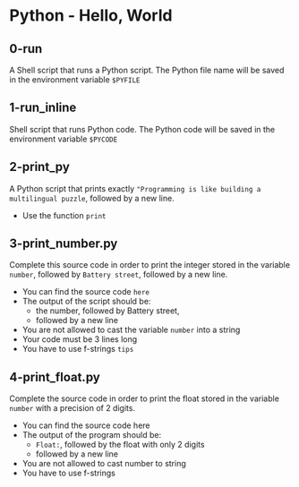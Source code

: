 # Python - Hello, World

## 0-run
A Shell script that runs a Python script.
The Python file name will be saved in the environment variable `$PYFILE`

## 1-run_inline
Shell script that runs Python code.
The Python code will be saved in the environment variable `$PYCODE`

## 2-print_py
A Python script that prints exactly `"Programming is like building a multilingual
puzzle`, followed by a new line.
- Use the function `print`

## 3-print_number.py
Complete this source code in order to print the integer stored in the
variable `number`, followed by `Battery street`, followed by a new line.
- You can find the source code `here`
- The output of the script should be:
	- the number, followed by Battery street,
	- followed by a new line
- You are not allowed to cast the variable `number` into a string
- Your code must be 3 lines long
- You have to use f-strings `tips`

## 4-print_float.py
Complete the source code in order to print the float stored in the variable
`number` with a precision of 2 digits.
- You can find the source code here
- The output of the program should be:
	- `Float:`, followed by the float with only 2 digits
	- followed by a new line
- You are not allowed to cast number to string
- You have to use f-strings





